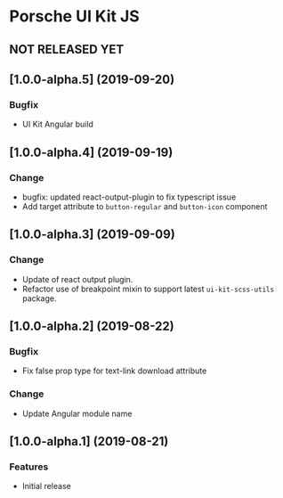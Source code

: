 # Porsche UI Kit JS

## NOT RELEASED YET

## [1.0.0-alpha.5] (2019-09-20)

### Bugfix
* UI Kit Angular build


## [1.0.0-alpha.4] (2019-09-19)

### Change
* bugfix: updated react-output-plugin to fix typescript issue
* Add target attribute to `button-regular` and `button-icon` component


## [1.0.0-alpha.3] (2019-09-09)

### Change
* Update of react output plugin. 
* Refactor use of breakpoint mixin to support latest `ui-kit-scss-utils` package.


## [1.0.0-alpha.2] (2019-08-22)

### Bugfix
* Fix false prop type for text-link download attribute

### Change
* Update Angular module name


## [1.0.0-alpha.1] (2019-08-21)

### Features
* Initial release